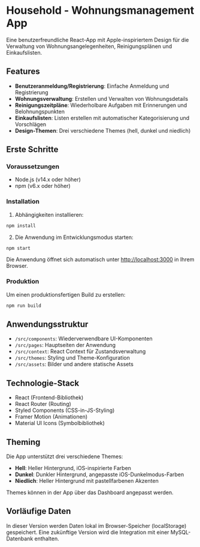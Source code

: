 # Household - Wohnungsmanagement App

Eine benutzerfreundliche React-App mit Apple-inspiriertem Design für die Verwaltung von Wohnungsangelegenheiten, Reinigungsplänen und Einkaufslisten.

## Features

- **Benutzeranmeldung/Registrierung**: Einfache Anmeldung und Registrierung
- **Wohnungsverwaltung**: Erstellen und Verwalten von Wohnungsdetails
- **Reinigungszeitpläne**: Wiederholbare Aufgaben mit Erinnerungen und Belohnungspunkten
- **Einkaufslisten**: Listen erstellen mit automatischer Kategorisierung und Vorschlägen
- **Design-Themen**: Drei verschiedene Themes (hell, dunkel und niedlich)

## Erste Schritte

### Voraussetzungen

- Node.js (v14.x oder höher)
- npm (v6.x oder höher)

### Installation

1. Abhängigkeiten installieren:

```bash
npm install
```

2. Die Anwendung im Entwicklungsmodus starten:

```bash
npm start
```

Die Anwendung öffnet sich automatisch unter [http://localhost:3000](http://localhost:3000) in Ihrem Browser.

### Produktion

Um einen produktionsfertigen Build zu erstellen:

```bash
npm run build
```

## Anwendungsstruktur

- `/src/components`: Wiederverwendbare UI-Komponenten
- `/src/pages`: Hauptseiten der Anwendung
- `/src/context`: React Context für Zustandsverwaltung
- `/src/themes`: Styling und Theme-Konfiguration
- `/src/assets`: Bilder und andere statische Assets

## Technologie-Stack

- React (Frontend-Bibliothek)
- React Router (Routing)
- Styled Components (CSS-in-JS-Styling)
- Framer Motion (Animationen)
- Material UI Icons (Symbolbibliothek)

## Theming

Die App unterstützt drei verschiedene Themes:
- **Hell**: Heller Hintergrund, iOS-inspirierte Farben
- **Dunkel**: Dunkler Hintergrund, angepasste iOS-Dunkelmodus-Farben
- **Niedlich**: Heller Hintergrund mit pastellfarbenen Akzenten

Themes können in der App über das Dashboard angepasst werden.

## Vorläufige Daten

In dieser Version werden Daten lokal im Browser-Speicher (localStorage) gespeichert. Eine zukünftige Version wird die Integration mit einer MySQL-Datenbank enthalten.
